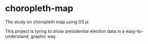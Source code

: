 # choropleth-map
The study on choropleth map using D3.js

This project is tyring to show presidential election data in a easy-to-understand, graphic way
